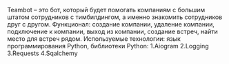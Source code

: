 Teambot – это бот, который будет помогать компаниям с большим штатом сотрудников с тимбилдингом, а именно знакомить сотрудников друг с другом.
Функционал: создание компании, удаление компании, подключение к компании, выход из компании, создание встреч, найти место для встреч рядом.
Используемые технологии: язык программирования Python, библиотеки Python: 
1.Aiogram 
2.Logging
3.Requests
4.Sqalchemy
